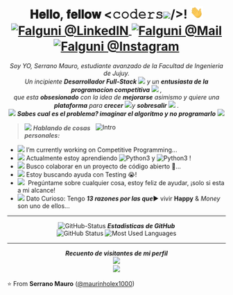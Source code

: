 <h1 align="center">𝐇𝐞𝐥𝐥𝐨, 𝐟𝐞𝐥𝐥𝐨𝐰 <𝚌𝚘𝚍𝚎𝚛𝚜<img src="https://github.com/TheDudeThatCode/TheDudeThatCode/blob/master/Assets/Earth.gif" width="24px">/>! <img src="https://raw.githubusercontent.com/ABSphreak/ABSphreak/master/gifs/Hi.gif" width="30px">
<br>
<a href="https://www.linkedin.com/in/mauro-serrano-80400a1a4/">
  <img align="center" alt="Falguni @LinkedIN" width="22px" src="https://cdn.jsdelivr.net/npm/simple-icons@v3/icons/linkedin.svg" />
</a>
  <a href="mailto:maurinholex10@gmail.com">
  <img align="center" alt="Falguni @Mail" width="22px" src="https://cdn.jsdelivr.net/npm/simple-icons@v3/icons/gmail.svg" />
</a>
<a href="https://www.instagram.com/mfabb8888/">
  <img align="center" alt="Falguni @Instagram" width="22px" src="https://cdn.jsdelivr.net/npm/simple-icons@v3/icons/instagram.svg" />
</a>

</h1>

<p align="center">
  <em>
    Soy YO, Serrano Mauro, estudiante avanzado de la Facultad de Ingenieria de Jujuy. <br>
    Un incipiente <b> Desarrollador Full-Stack</b> <img src="https://github.com/TheDudeThatCode/TheDudeThatCode/blob/master/Assets/Developer.gif" width="30px"> y un <b>entusiasta de la programacion competitiva</b>&nbsp;<img src="https://github.com/TheDudeThatCode/TheDudeThatCode/blob/master/Assets/Designer.gif" width="36px">&nbsp,<br>que esta <b>obsesionado</b>
    con la idea de <b>mejorarse</b> asimismo y quiere una <b>plataforma</b> para
    <b>crecer</b> <img src="https://github.com/TheDudeThatCode/TheDudeThatCode/blob/master/Assets/Rocket.gif" width="18px">y
    <b>sobresalir</b> <img src="https://github.com/TheDudeThatCode/TheDudeThatCode/blob/master/Assets/Medal.gif" width="20px">&nbsp.
  </em> 
  <br>
  <img src="https://media.giphy.com/media/VgCDAzcKvsR6OM0uWg/giphy.gif" width="50" /> <b><i>Sabes cual es el problema? imaginar el algoritmo y no programarlo</i></b> <img src="https://media.giphy.com/media/7j2hfyeVcDtf2/giphy.gif" width="50" />
</p>

<img align="right" width=300px alt="Intro" src="https://media.giphy.com/media/JTnmWFfrd77RctgNQl/giphy.gif" />

> <img src="https://media.giphy.com/media/ObNTw8Uzwy6KQ/giphy.gif" width="30px">&nbsp;***Hablando de cosas personales:***

- <img src="https://media.giphy.com/media/7TcdtHOCxo3meUvPgj/giphy.gif" width="30px">&nbsp;I’m currently working on Competitive Programming...
- <img src="https://media.giphy.com/media/gicLJtvYJlEh0LSdCl/giphy.gif" width="30px">&nbsp;Actualmente estoy aprendiendo <img alt="Python3" width="22px" src="https://cdn.jsdelivr.net/npm/simple-icons@v3/icons/python.svg" /> y <img alt="Python3" width="22px" src="https://cdn.jsdelivr.net/npm/simple-icons@v3/icons/cplusplus.svg" />&nbsp;! 
- <img src="https://media.giphy.com/media/mG7xN3NU7WeUUGiKjM/giphy.gif" width="30px">&nbsp;Busco colaborar en un proyecto de código abierto 🤝...
- <img src="https://media.giphy.com/media/1AgViXhq0ZzOZyYfHV/giphy.gif" width="30px">&nbsp;Estoy buscando ayuda con Testing 😭!
- <img src="https://media.giphy.com/media/lleGybkEAdmbVE8cKt/giphy.gif" width="30px">&nbsp; Pregúntame sobre cualquier cosa, estoy feliz de ayudar, ¡solo si esta a mi alcance!
- <img src="https://media.giphy.com/media/1Bek3O06EXr6YaBcLy/giphy.gif" width="30px">&nbsp;Dato Curioso: Tengo ***13 razones por las que***▶️&nbsp;vivir **Happy** & *Money* son uno de ellos...

<hr>
<p align="center">
<img src="https://media.giphy.com/media/8UHRm5oY4k4FDxq5QG/giphy.gif" width="30px" alt="GitHub-Status"/>&nbsp;<i><b>Estadisticas de GitHub</b></i><br>
<img src="https://github-readme-stats.vercel.app/api?username=maurinholex1000&count_private=true&show_icons=true&theme=great-gatsby" alt="GitHub Status"/>
<img src = "https://github-readme-stats.vercel.app/api/top-langs/?username=maurinholex1000&show_icons=true&layout=compact&theme=great-gatsby" alt="Most Used Languages">
</p>

<hr>

<p align="center"> 
  <i><b>Recuento de visitantes de mi perfil</b></i><br>
  <img src="https://raw.githubusercontent.com/saadeghi/saadeghi/master/dino.gif" /><br>
  <img src="https://profile-counter.glitch.me/maurinholex1000/count.svg" />
</p>

<!-- can't stop myself from editing🤷... -->

⭐️ From **Serrano Mauro** ([@maurinholex1000](https://github.com/maurinholex1000))
